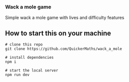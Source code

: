 ### Wack a mole game 

Simple wack a mole game with lives and difficulty features

## How to start this on your machine

```
# clone this repo 
git clone https://github.com/QuickerMaths/wack_a_mole

# install dependencies 
npm i

# start the local server 
npm run dev
```
